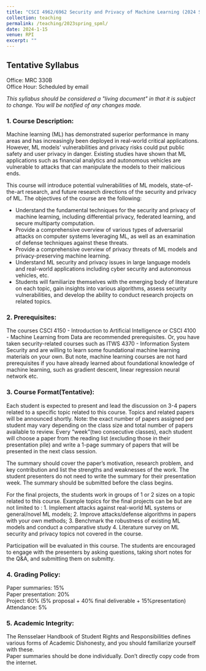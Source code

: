 ```yaml
---
title: "CSCI 4962/6962 Security and Privacy of Machine Learning (2024 Spring, RPI)"
collection: teaching
permalink: /teaching/2023spring_spml/
date: 2024-1-15
venue: RPI
excerpt: ""
---
```

Tentative Syllabus
-----------------
Office: MRC 330B  
Office Hour: Scheduled by email

*This syllabus should be considered a "living document" in that it is 
subject to change. You will be notified of any changes made.*

### 1. Course Description:

Machine learning (ML) has demonstrated superior performance in many areas and has 
increasingly been deployed in real-world critical applications. However, ML models' vulnerabilities and privacy risks could put public safety and user privacy in danger. Existing studies have shown that ML applications such as financial analytics and autonomous vehicles are vulnerable to attacks that can manipulate the models to their malicious ends.


This course will introduce potential vulnerabilities of ML models, state-of-the-art research, and future research directions of the security and privacy of ML. The objectives of the course are the following:
- Understand the fundamental techniques for the security and privacy of machine learning, 
including differential privacy, federated learning, and secure multiparty computation.
- Provide a comprehensive overview of various types of adversarial attacks on computer 
systems leveraging ML, as well as an examination of defense techniques against these 
threats.
- Provide a comprehensive overview of privacy threats of ML models and privacy-preserving machine learning.
- Understand ML security and privacy issues in large language models and real-world 
applications including cyber security and autonomous vehicles, etc.
- Students will familiarize themselves with the emerging body of literature on each topic, 
gain insights into various algorithms, assess security vulnerabilities, and develop the 
ability to conduct research projects on related topics.

### 2. Prerequisites:

The courses CSCI 4150 - Introduction to Artificial Intelligence or CSCI 4100 - Machine Learning from Data are recommended prerequisites. Or, you have taken security-related courses such as ITWS 4370 - Information System Security and are willing to learn some foundational machine learning materials on your own. But note, machine learning courses are not hard prerequisites if you have already learned about foundational knowledge of machine learning, such as gradient descent, linear regression neural network etc.

### 3. Course Format(Tentative):
Each student is expected to present and lead the discussion on 3-4 papers related to a specific topic related to this course. Topics and related papers will be announced shortly. Note: the exact number of papers assigned per student may vary depending on the class size and total number of papers available to review. Every “week”(two consecutive classes), each student will choose a paper from the reading list (excluding those in their presentation pile) and write a 1-page summary of papers that will be presented in the next class session.


The summary should cover the paper’s motivation, research problem, and key contribution and 
list the strengths and weaknesses of the work. The student presenters do not need to write the summary for their presentation week. The summary should be submitted before the class begins.


For the final projects, the students work in groups of 1 or 2 sizes on a topic related to this course. Example topics for the final projects can be but are not limited to : 1. Implement attacks against real-world ML systems or general/novel ML models; 2. Improve attacks/defense algorithms in papers with your own methods; 3. Benchmark the robustness of existing ML models and conduct a comparative study 4. Literature survey on ML security and privacy topics not covered in the course.

Participation will be evaluated in this course. The students are encouraged to engage with the presenters by asking questions, taking short notes for the Q&A, and submitting them on submitty.

### 4. Grading Policy:
Paper summaries: 15%  
Paper presentation: 20%  
Project: 60% (5% proposal + 40% final deliverable + 15%presentation)  
Attendance:  5%  

### 5. Academic Integrity:
The Rensselaer Handbook of Student Rights and Responsibilities defines various forms of Academic Dishonesty, and you should familiarize yourself with these.   
Paper summaries should be done individually.
Don’t directly copy code from the internet.
